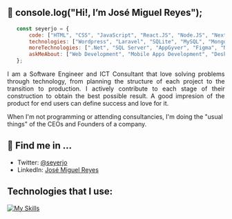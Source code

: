 ## 👋 console.log("Hi!, I’m José Miguel Reyes");
```javascript
   const seyerjo = {
       code: ["HTML", "CSS", "JavaScript", "React.JS", "Node.JS", "Next.JS", "PHP", "C#"],
       technologies: ["Wordpress", "Laravel", "SQLite", "MySQL", "MongoDB", "PostgreSQL"],
       moreTechnologies: [".Net", "SQL Server", "AppGyver", "Figma", "Notion"],
       askMeAbout: ["Web Development", "Mobile Apps Development", "Desktop Applications Development", "ITC"],
   };
```
<p align="justify" >
I am a Software Engineer and ICT Consultant that love solving problems through technology, from planning the structure of each project to the transition to production. I actively contribute to each stage of their construction to obtain the best possible result. A good impresion of the product for end users can define success and love for it.

When I'm not programming or attending consultancies, I'm doing the "usual things" of the CEOs and Founders of a company.
</p>

## 📲 Find me in ...
- Twitter: [@seyerjo](https://twitter.com/seyerjo "@seyerjo")
- LinkedIn: [José Miguel Reyes](https://www.linkedin.com/in/josem-reyes "José Miguel Reyes")
## Technologies that I use:
[![My Skills](https://skills.thijs.gg/icons?i=html,css,js,react,nodejs,nextjs,php,laravel,wordpress,cs,dotnet,sqlite,mysql,mongodb,postgres,figma,powershell,linux,bash,git,github)](https://skills.thijs.gg)
